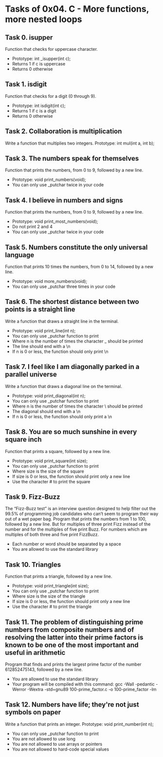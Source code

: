 # Tasks of 0x04. C - More functions, more nested loops
## Task 0. isupper
Function that checks for uppercase character.
* Prototype: int _isupper(int c);
* Returns 1 if c is uppercase
* Returns 0 otherwise
## Task 1. isdigit
Function that checks for a digit (0 through 9).
* Prototype: int isdigit(int c);
* Returns 1 if c is a digit
* Returns 0 otherwise
## Task 2. Collaboration is multiplication
Write a function that multiplies two integers.
Prototype: int mul(int a, int b);
## Task 3. The numbers speak for themselves
Function that prints the numbers, from 0 to 9, followed by a new line.
* Prototype: void print_numbers(void);
* You can only use _putchar twice in your code
## Task 4. I believe in numbers and signs
Function that prints the numbers, from 0 to 9, followed by a new line.
* Prototype: void print_most_numbers(void);
* Do not print 2 and 4
* You can only use _putchar twice in your code
## Task 5. Numbers constitute the only universal language
Function that prints 10 times the numbers, from 0 to 14, followed by a new line.
* Prototype: void more_numbers(void);
* You can only use _putchar three times in your code
## Task 6. The shortest distance between two points is a straight line
Write a function that draws a straight line in the terminal.
* Prototype: void print_line(int n);
* You can only use _putchar function to print
* Where n is the number of times the character _ should be printed
* The line should end with a \n
* If n is 0 or less, the function should only print \n
## Task 7. I feel like I am diagonally parked in a parallel universe
Write a function that draws a diagonal line on the terminal.
* Prototype: void print_diagonal(int n);
* You can only use _putchar function to print
* Where n is the number of times the character \ should be printed
* The diagonal should end with a \n
* If n is 0 or less, the function should only print a \n
## Task 8. You are so much sunshine in every square inch
Function that prints a square, followed by a new line.
* Prototype: void print_square(int size);
* You can only use _putchar function to print
* Where size is the size of the square
* If size is 0 or less, the function should print only a new line
* Use the character # to print the square
## Task 9. Fizz-Buzz
The “Fizz-Buzz test” is an interview question designed to help filter out the 99.5% of programming job candidates who can’t seem to program their way out of a wet paper bag.
Program that prints the numbers from 1 to 100, followed by a new line. But for multiples of three print Fizz instead of the number and for the multiples of five print Buzz. For numbers which are multiples of both three and five print FizzBuzz.
* Each number or word should be separated by a space
* You are allowed to use the standard library
## Task 10. Triangles
Function that prints a triangle, followed by a new line.
* Prototype: void print_triangle(int size);
* You can only use _putchar function to print
* Where size is the size of the triangle
* If size is 0 or less, the function should print only a new line
* Use the character # to print the triangle
## Task 11. The problem of distinguishing prime numbers from composite numbers and of resolving the latter into their prime factors is known to be one of the most important and useful in arithmetic
Program that finds and prints the largest prime factor of the number 612852475143, followed by a new line.
* You are allowed to use the standard library
* Your program will be compiled with this command: gcc -Wall -pedantic -Werror -Wextra -std=gnu89 100-prime_factor.c -o 100-prime_factor -lm
## Task 12. Numbers have life; they're not just symbols on paper
Write a function that prints an integer.
Prototype: void print_number(int n);
* You can only use _putchar function to print
* You are not allowed to use long
* You are not allowed to use arrays or pointers
* You are not allowed to hard-code special values

